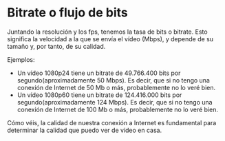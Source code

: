 # Bitrate o flujo de bits

Juntando la resolución y los fps, tenemos la tasa de bits o bitrate. Esto significa la velocidad a la que se envía el vídeo (Mbps), y depende de su tamaño y, por tanto, de su calidad.

Ejemplos:

- Un vídeo 1080p24 tiene un bitrate de 49.766.400‬ bits por segundo(aproximadamente 50 Mbps). Es decir, que si no tengo una conexión de Internet de 50 Mb o más, probablemente no lo veré bien.
- Un vídeo 1080p60 tiene un bitrate de 124.416.000‬  bits por segundo(aproximadamente 124 Mbps). Es decir, que si no tengo una conexión de Internet de 100 Mb o más, probablemente no lo veré bien.

Cómo véis, la calidad de nuestra conexión a Internet es fundamental para determinar la calidad que puedo ver de vídeo en casa.